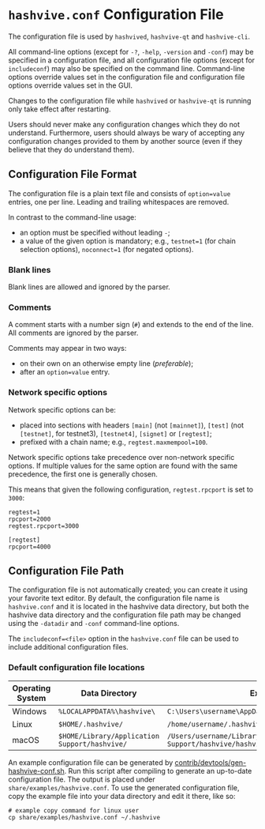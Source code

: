 # `hashvive.conf` Configuration File

The configuration file is used by `hashvived`, `hashvive-qt` and `hashvive-cli`.

All command-line options (except for `-?`, `-help`, `-version` and `-conf`) may be specified in a configuration file, and all configuration file options (except for `includeconf`) may also be specified on the command line. Command-line options override values set in the configuration file and configuration file options override values set in the GUI.

Changes to the configuration file while `hashvived` or `hashvive-qt` is running only take effect after restarting.

Users should never make any configuration changes which they do not understand. Furthermore, users should always be wary of accepting any configuration changes provided to them by another source (even if they believe that they do understand them).

## Configuration File Format

The configuration file is a plain text file and consists of `option=value` entries, one per line. Leading and trailing whitespaces are removed.

In contrast to the command-line usage:

- an option must be specified without leading `-`;
- a value of the given option is mandatory; e.g., `testnet=1` (for chain selection options), `noconnect=1` (for negated options).

### Blank lines

Blank lines are allowed and ignored by the parser.

### Comments

A comment starts with a number sign (`#`) and extends to the end of the line. All comments are ignored by the parser.

Comments may appear in two ways:

- on their own on an otherwise empty line (_preferable_);
- after an `option=value` entry.

### Network specific options

Network specific options can be:

- placed into sections with headers `[main]` (not `[mainnet]`), `[test]` (not `[testnet]`, for testnet3), `[testnet4]`, `[signet]` or `[regtest]`;
- prefixed with a chain name; e.g., `regtest.maxmempool=100`.

Network specific options take precedence over non-network specific options.
If multiple values for the same option are found with the same precedence, the
first one is generally chosen.

This means that given the following configuration, `regtest.rpcport` is set to `3000`:

```
regtest=1
rpcport=2000
regtest.rpcport=3000

[regtest]
rpcport=4000
```

## Configuration File Path

The configuration file is not automatically created; you can create it using your favorite text editor. By default, the configuration file name is `hashvive.conf` and it is located in the hashvive data directory, but both the hashvive data directory and the configuration file path may be changed using the `-datadir` and `-conf` command-line options.

The `includeconf=<file>` option in the `hashvive.conf` file can be used to include additional configuration files.

### Default configuration file locations

| Operating System | Data Directory                                | Example Path                                                         |
| ---------------- | --------------------------------------------- | -------------------------------------------------------------------- |
| Windows          | `%LOCALAPPDATA%\hashvive\`                    | `C:\Users\username\AppData\Local\hashvive\hashvive.conf`             |
| Linux            | `$HOME/.hashvive/`                            | `/home/username/.hashvive/hashvive.conf`                             |
| macOS            | `$HOME/Library/Application Support/hashvive/` | `/Users/username/Library/Application Support/hashvive/hashvive.conf` |

An example configuration file can be generated by [contrib/devtools/gen-hashvive-conf.sh](../contrib/devtools/gen-hashvive-conf.sh).
Run this script after compiling to generate an up-to-date configuration file.
The output is placed under `share/examples/hashvive.conf`.
To use the generated configuration file, copy the example file into your data directory and edit it there, like so:

```
# example copy command for linux user
cp share/examples/hashvive.conf ~/.hashvive
```
